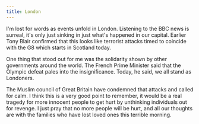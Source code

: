 ```yaml
---
title: London
---
```

I'm lost for words as events unfold in London. Listening to the BBC news is surreal, it's only just sinking in just what's happened in our capital. Earlier Tony Blair confirmed that this looks like terrorist attacks timed to coincide with the G8 which starts in Scotland today. 

One thing that stood out for me was the solidarity shown by other governments around the world. The French Prime Minister said that the Olympic defeat pales into the insignificance. Today, he said, we all stand as Londoners. 

The Muslim council of Great Britain have condemned that attacks and called for calm. I think this is a very good point to remember, it would be a real tragedy for more innocent people to get hurt by unthinking individuals out for revenge. I just pray that no more people will be hurt, and all our thoughts are with the families who have lost loved ones this terrible morning.